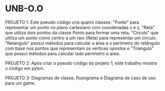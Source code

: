 # UNB-O.O
PROJETO 1: Este pseudo código cria quatro classes: "Ponto" para representar um ponto no plano cartesiano com coordenadas x e y, "Reta" que utiliza dois pontos da classe Ponto para formar uma reta, "Circulo" que utiliza um ponto como centro e um raio (Reta) para representar um círculo. "Retangulo" possui métodos para calcular a área e o perímetro do retângulo com base nos pontos que representam os vértices opostos e "Triangulo" que possui métodos para calcular lado perimetro e area.

PROJETO 2: Após criar o pseudo código do projeto 1, este trabalho mostra o código em pyton.

PROJETO 3: Diagramas de classe, fluxograma e Diagrama de caso de uso para um game.
